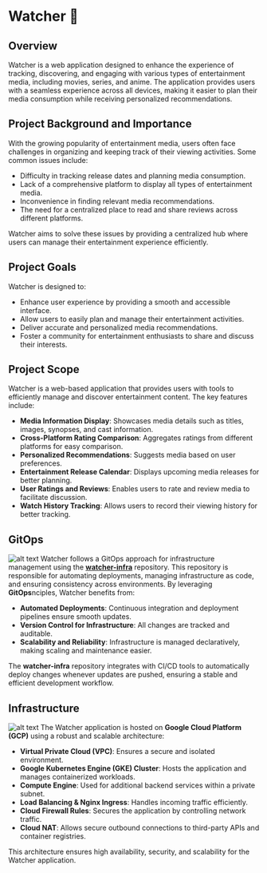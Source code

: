 # Watcher 🍿

## Overview
Watcher is a web application designed to enhance the experience of tracking, discovering, and engaging with various types of entertainment media, including movies, series, and anime. The application provides users with a seamless experience across all devices, making it easier to plan their media consumption while receiving personalized recommendations.

## Project Background and Importance
With the growing popularity of entertainment media, users often face challenges in organizing and keeping track of their viewing activities. Some common issues include:
- Difficulty in tracking release dates and planning media consumption.
- Lack of a comprehensive platform to display all types of entertainment media.
- Inconvenience in finding relevant media recommendations.
- The need for a centralized place to read and share reviews across different platforms.

Watcher aims to solve these issues by providing a centralized hub where users can manage their entertainment experience efficiently.

## Project Goals
Watcher is designed to:
- Enhance user experience by providing a smooth and accessible interface.
- Allow users to easily plan and manage their entertainment activities.
- Deliver accurate and personalized media recommendations.
- Foster a community for entertainment enthusiasts to share and discuss their interests.

## Project Scope
Watcher is a web-based application that provides users with tools to efficiently manage and discover entertainment content. The key features include:
- **Media Information Display**: Showcases media details such as titles, images, synopses, and cast information.
- **Cross-Platform Rating Comparison**: Aggregates ratings from different platforms for easy comparison.
- **Personalized Recommendations**: Suggests media based on user preferences.
- **Entertainment Release Calendar**: Displays upcoming media releases for better planning.
- **User Ratings and Reviews**: Enables users to rate and review media to facilitate discussion.
- **Watch History Tracking**: Allows users to record their viewing history for better tracking.

## GitOps
![alt text](https://img5.pic.in.th/file/secure-sv1/Screenshot-2568-02-27-at-14.26.43.png)
Watcher follows a GitOps approach for infrastructure management using the [**watcher-infra**](https://github.com/biskitsx/watcher-infra) repository. This repository is responsible for automating deployments, managing infrastructure as code, and ensuring consistency across environments. By leveraging **GitOps**nciples, Watcher benefits from:
- **Automated Deployments**: Continuous integration and deployment pipelines ensure smooth updates.
- **Version Control for Infrastructure**: All changes are tracked and auditable.
- **Scalability and Reliability**: Infrastructure is managed declaratively, making scaling and maintenance easier.

The **watcher-infra** repository integrates with CI/CD tools to automatically deploy changes whenever updates are pushed, ensuring a stable and efficient development workflow.

## Infrastructure
![alt text](https://img5.pic.in.th/file/secure-sv1/Blank-Diagram-2.png)
The Watcher application is hosted on **Google Cloud Platform (GCP)** using a robust and scalable architecture:
- **Virtual Private Cloud (VPC)**: Ensures a secure and isolated environment.
- **Google Kubernetes Engine (GKE) Cluster**: Hosts the application and manages containerized workloads.
- **Compute Engine**: Used for additional backend services within a private subnet.
- **Load Balancing & Nginx Ingress**: Handles incoming traffic efficiently.
- **Cloud Firewall Rules**: Secures the application by controlling network traffic.
- **Cloud NAT**: Allows secure outbound connections to third-party APIs and container registries.

This architecture ensures high availability, security, and scalability for the Watcher application.